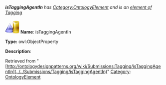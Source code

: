 ___isTaggingAgentIn__ has [Category:OntologyElement](../../Category/OntologyElement "Category:OntologyElement") and is an [element of](../../Property/ElementOf "Property:ElementOf") [Tagging](../../Submissions/Tagging "Submissions:Tagging")_


  




[![ObjectProperty](../../images/thumb/c/c3/ObjectProperty.gif/45px-ObjectProperty.gif)](../../Image/ObjectProperty.gif "ObjectProperty")
__Name__: isTaggingAgentIn 


__Type:__ owl:ObjectProperty 


__Description__: 





Retrieved from "[http://ontologydesignpatterns.org/wiki/Submissions:Tagging/isTaggingAgentIn](../../Submissions/Tagging/isTaggingAgentIn)"
 [Category](http://ontologydesignpatterns.org/wiki/Special:Categories "Special:Categories"): [OntologyElement](../../Category/OntologyElement "Category:OntologyElement")
